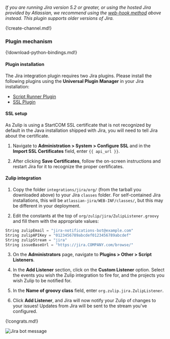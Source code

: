*If you are running Jira version 5.2 or greater, or using the hosted
Jira provided by Atlassian, we recommend using the
[web-hook method](./jira) above instead. This plugin supports older
versions of Jira.*

{!create-channel.md!}

### Plugin mechanism

{!download-python-bindings.md!}

#### Plugin installation

The Jira integration plugin requires two Jira plugins. Please install
the following plugins using the **Universal Plugin Manager** in your
Jira installation:

* [Script Runner Plugin][script-runner]
* [SSL Plugin][ssl-plugin]

[script-runner]: https://marketplace.atlassian.com/plugins/com.onresolve.jira.groovy.groovyrunner
[ssl-plugin]: https://marketplace.atlassian.com/plugins/com.atlassian.jira.plugin.jirasslplugin

#### SSL setup

As Zulip is using a StartCOM SSL certificate that is not recognized by
default in the Java installation shipped with Jira, you will need to
tell Jira about the certificate.

1. Navigate to **Administration > System > Configure SSL** and in the
   **Import SSL Certificates** field, enter `{{ api_url }}`.

2. After clicking **Save Certificates**, follow the on-screen
   instructions and restart Jira for it to recognize the proper
   certificates.

#### Zulip integration

1. Copy the folder `integrations/jira/org/` (from the tarball you
   downloaded above) to your Jira `classes` folder.  For self-contained
   Jira installations, this will be `atlassian-jira/WEB-INF/classes/`,
   but this may be different in your deployment.

2. Edit the constants at the top of
   `org/zulip/jira/ZulipListener.groovy` and fill them with the
   appropriate values:

``` Python
String zulipEmail = "jira-notifications-bot@example.com"
String zulipAPIKey = "0123456789abcdef0123456789abcdef"
String zulipStream = "jira"
String issueBaseUrl = "https://jira.COMPANY.com/browse/"
```

3. On the **Administrators** page, navigate to
   **Plugins > Other > Script Listeners**.

4. In the **Add Listener** section, click on the **Custom Listener**
   option. Select the events you wish the Zulip integration to fire for,
   and the projects you wish Zulip to be notified for.

5. In the **Name of groovy class** field, enter
   `org.zulip.jira.ZulipListener`.

6. Click **Add Listener**, and Jira will now notify your Zulip of
   changes to your issues! Updates from Jira will be sent to the stream
   you've configured.

{!congrats.md!}

![Jira bot message](/static/images/integrations/jira-plugin/001.png)
